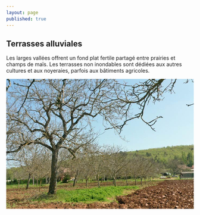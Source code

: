 ```yaml
---
layout: page
published: true
---
```


## Terrasses alluviales
Les larges vallées offrent un fond plat fertile partagé entre prairies et champs de maïs. Les terrasses non inondables sont dédiées aux autres cultures et aux noyeraies, parfois aux bâtiments agricoles.

![](/data/images/9/geographie/9_GEOGRAPHIE_POP6.jpg)